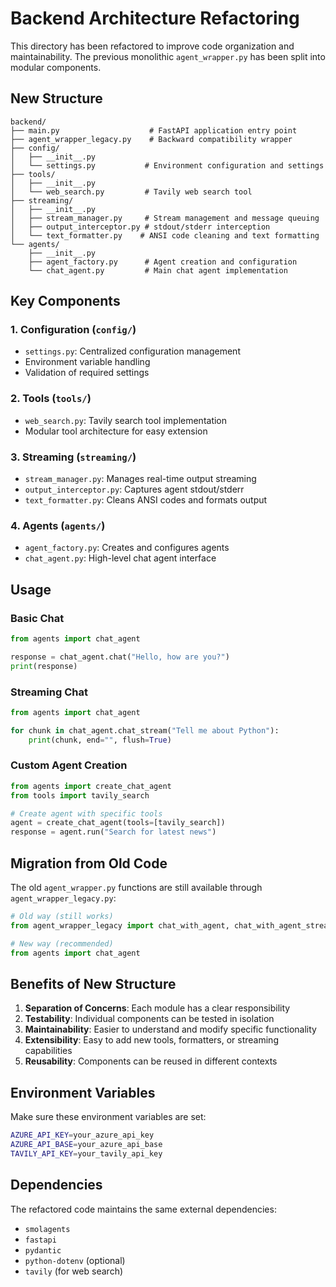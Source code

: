 # Backend Architecture Refactoring

This directory has been refactored to improve code organization and maintainability. The previous monolithic `agent_wrapper.py` has been split into modular components.

## New Structure

```
backend/
├── main.py                    # FastAPI application entry point
├── agent_wrapper_legacy.py    # Backward compatibility wrapper
├── config/
│   ├── __init__.py
│   └── settings.py           # Environment configuration and settings
├── tools/
│   ├── __init__.py
│   └── web_search.py         # Tavily web search tool
├── streaming/
│   ├── __init__.py
│   ├── stream_manager.py     # Stream management and message queuing
│   ├── output_interceptor.py # stdout/stderr interception
│   └── text_formatter.py    # ANSI code cleaning and text formatting
└── agents/
    ├── __init__.py
    ├── agent_factory.py      # Agent creation and configuration
    └── chat_agent.py         # Main chat agent implementation
```

## Key Components

### 1. Configuration (`config/`)
- `settings.py`: Centralized configuration management
- Environment variable handling
- Validation of required settings

### 2. Tools (`tools/`)
- `web_search.py`: Tavily search tool implementation
- Modular tool architecture for easy extension

### 3. Streaming (`streaming/`)
- `stream_manager.py`: Manages real-time output streaming
- `output_interceptor.py`: Captures agent stdout/stderr
- `text_formatter.py`: Cleans ANSI codes and formats output

### 4. Agents (`agents/`)
- `agent_factory.py`: Creates and configures agents
- `chat_agent.py`: High-level chat agent interface

## Usage

### Basic Chat
```python
from agents import chat_agent

response = chat_agent.chat("Hello, how are you?")
print(response)
```

### Streaming Chat
```python
from agents import chat_agent

for chunk in chat_agent.chat_stream("Tell me about Python"):
    print(chunk, end="", flush=True)
```

### Custom Agent Creation
```python
from agents import create_chat_agent
from tools import tavily_search

# Create agent with specific tools
agent = create_chat_agent(tools=[tavily_search])
response = agent.run("Search for latest news")
```

## Migration from Old Code

The old `agent_wrapper.py` functions are still available through `agent_wrapper_legacy.py`:

```python
# Old way (still works)
from agent_wrapper_legacy import chat_with_agent, chat_with_agent_stream

# New way (recommended)
from agents import chat_agent
```

## Benefits of New Structure

1. **Separation of Concerns**: Each module has a clear responsibility
2. **Testability**: Individual components can be tested in isolation
3. **Maintainability**: Easier to understand and modify specific functionality
4. **Extensibility**: Easy to add new tools, formatters, or streaming capabilities
5. **Reusability**: Components can be reused in different contexts

## Environment Variables

Make sure these environment variables are set:

```bash
AZURE_API_KEY=your_azure_api_key
AZURE_API_BASE=your_azure_api_base
TAVILY_API_KEY=your_tavily_api_key
```

## Dependencies

The refactored code maintains the same external dependencies:
- `smolagents`
- `fastapi`
- `pydantic`
- `python-dotenv` (optional)
- `tavily` (for web search)
